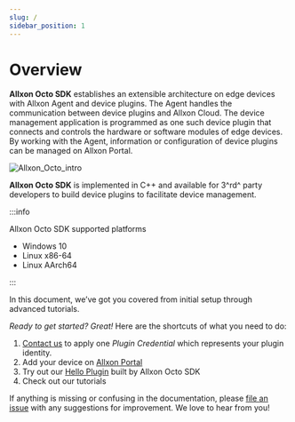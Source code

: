 ```yaml
---
slug: /
sidebar_position: 1
---
```


# Overview

**Allxon Octo SDK** establishes an extensible architecture on edge devices with Allxon Agent and device plugins. The Agent handles the communication between device plugins and Allxon Cloud. The device management application is programmed as one such device plugin that connects and controls the hardware or software modules of edge devices. By working with the Agent, information or configuration of device plugins can be managed on Allxon Portal.

![Allxon_Octo_intro](../_img/Allxon_Octo_intro.png)

**Allxon Octo SDK** is implemented in C++ and available for 3^rd^ party developers to build device plugins to facilitate device management.

:::info

Allxon Octo SDK supported platforms

- Windows 10
- Linux x86-64
- Linux AArch64

:::

In this document, we’ve got you covered from initial setup through advanced tutorials.

_Ready to get started? Great!_
Here are the shortcuts of what you need to do:

1.  [Contact us](https://www.allxon.com/contact-allxon-octo) to apply one _Plugin Credential_ which represents your plugin identity.
2.  Add your device on [Allxon Portal](https://dms.allxon.com/next/signin)
3.  Try out our [Hello Plugin](https://github.com/allxon/plugIN-hello) built by Allxon Octo SDK
4.  Check out our tutorials

If anything is missing or confusing in the documentation, please [file an issue](https://www.allxon.com/contact-allxon-octo) with any suggestions for improvement. We love to hear from you!
